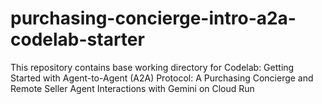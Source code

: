 # purchasing-concierge-intro-a2a-codelab-starter
This repository contains base working directory for Codelab: Getting Started with Agent-to-Agent (A2A) Protocol: A Purchasing Concierge and Remote Seller Agent Interactions with Gemini on Cloud Run
